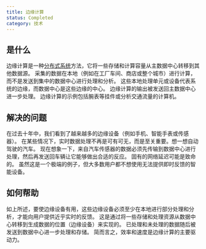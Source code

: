```yaml
---
title: 边缘计算
status: Completed
category: 技术
---
```


## 是什么

边缘计算是一种[分布式系统](/zh-cn/distributed-systems/)方法，它将一些存储和计算容量从主数据中心转移到其他数据源。
采集的数据在本地（例如在工厂车间、商店或整个城市）进行计算，而不是发送到集中的数据中心进行处理和分析。
这些本地处理单元或设备代表系统的边缘，而数据中心是这些边缘的中心。
边缘计算的输出被发送回主数据中心进一步处理。
边缘计算的示例包括腕表等挂件或分析交通流量的计算机。

## 解决的问题

在过去十年中，我们看到了越来越多的边缘设备（例如手机、智能手表或传感器）。
在某些情况下，实时数据处理不再是可有可无，而是至关重要。想一想自动驾驶的汽车。
现在想象一下，来自汽车传感器的数据必须先传输到数据中心进行处理，然后再发送回车辆让它能够做出合适的反应。
固有的网络延迟可能是致命的。
虽然这是一个极端的例子，但大多数用户都不想使用无法提供即时反馈的智能设备。

## 如何帮助

如上所述，要使边缘设备有用，这些边缘设备必须至少在本地进行部分处理和分析，才能向用户提供近乎实时的反馈。
这是通过将一些存储和处理资源从数据中心转移到生成数据的位置（边缘设备）来实现的。
已处理和未处理的数据随后被发送到数据中心进一步处理和存储。
简而言之，效率和速度是边缘计算的主要驱动力。
